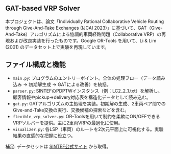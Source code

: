 ## GAT-based VRP Solver

本プロジェクトは、論文「Individually Rational Collaborative Vehicle Routing through Give-And-Take Exchanges (IJCAI 2023)」に基づいて、GAT（Give-And-Take）アルゴリズムによる協調的車両経路問題（Collaborative VRP）の再現および改良実装を行ったものです。Google OR-Tools を用いて、Li & Lim (2001) のデータセット上で実験を再現しています。

## ファイル構成と機能

- `main.py`: プログラムのエントリーポイント。全体の処理フロー（データ読み込み → 初期解生成 → GATによる改善）を統括。
- `parser.py`: SINTEFのPDPTWインスタンス（例：LC2_2_1.txt）を解析し、顧客情報やpickup→delivery対応表を構造化データとして読み込む。
- `gat.py`: GATアルゴリズムの主処理を実装。初期解の生成、2車両ペア間でのGive-and-Take交換の実行、交換候補の探索などを含む。
- `flexible_vrp_solver.py`: OR-Toolsを用いて制約を柔軟にON/OFFできるVRPソルバーを提供。主に2車両VRPの最適化に使用。
- `visualizer.py`: 各LSP（車両）のルートを2次元平面上に可視化する。実験結果の直感的な把握に役立つ。

補足: データセットは [SINTEF公式サイト](https://www.sintef.no/projectweb/top/pdptw/li-lim-benchmark/) から取得。
